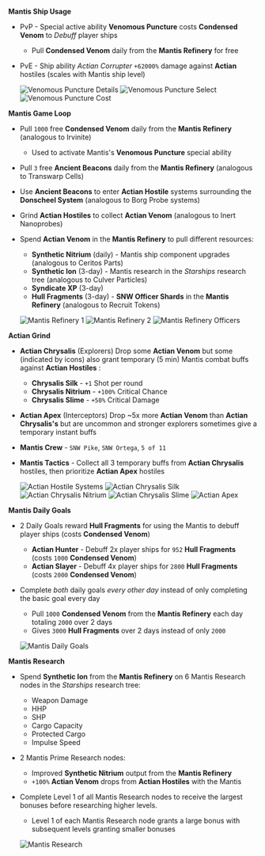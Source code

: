 __Mantis Ship Usage__
- PvP - Special active ability **Venomous Puncture** costs **Condensed Venom** to _Debuff_ player ships
    - Pull **Condensed Venom** daily from the **Mantis Refinery** for free
- PvE - Ship ability _Actian Corrupter_ `+62000%` damage against **Actian** hostiles (scales with Mantis ship level)

  ![Venomous Puncture Details](res/venomous-puncture-details.jpg)
  ![Venomous Puncture Select](res/venomous-puncture-select.jpg)
  ![Venomous Puncture Cost](res/venomous-puncture-cost.jpg)

__Mantis Game Loop__
- Pull `1000` free **Condensed Venom** daily from the **Mantis Refinery** (analogous to Irvinite)
    - Used to activate Mantis's **Venomous Puncture** special ability
- Pull `3` free **Ancient Beacons** daily from the **Mantis Refinery** (analogous to Transwarp Cells)
- Use **Ancient Beacons** to enter **Actian Hostile** systems surrounding the **Donscheel System** (analogous to Borg Probe systems)
- Grind **Actian Hostiles** to collect **Actian Venom**  (analogous to Inert Nanoprobes)
- Spend **Actian Venom** in the **Mantis Refinery** to pull different resources:
    - **Synthetic Nitrium** (daily) - Mantis ship component upgrades (analogous to Ceritos Parts)
    - **Synthetic Ion** (3-day) - Mantis research in the _Starships_ research tree (analogous to Culver Particles)
    - **Syndicate XP** (3-day)
    - **Hull Fragments** (3-day) - **SNW Officer Shards** in the **Mantis Refinery** (analogous to Recruit Tokens)
    
  ![Mantis Refinery 1](res/mantis-refinery-1.jpg)
  ![Mantis Refinery 2](res/mantis-refinery-2.jpg)
  ![Mantis Refinery Officers](res/mantis-refinery-officers.jpg)

__Actian Grind__
- **Actian Chrysalis** (Explorers) Drop some **Actian Venom** but some (indicated by icons) also grant temporary (5 min) Mantis combat buffs against **Actian Hostiles** :
    - **Chrysalis Silk** - `+1` Shot per round
    - **Chrysalis Nitrium** - `+100%` Critical Chance
    - **Chrysalis Slime** - `+50%` Critical Damage
- **Actian Apex** (Interceptors) Drop ~5x more **Actian Venom** than **Actian Chrysalis's** but are uncommon and stronger
 explorers sometimes give a temporary instant buffs
- **Mantis Crew** - `SNW Pike`, `SNW Ortega`, `5 of 11`
- **Mantis Tactics** - Collect all 3 temporary buffs from **Actian Chrysalis** hostiles, then prioritize **Actian Apex** hostiles

  ![Actian Hostile Systems](res/actian-hostile-systems.jpg)
  ![Actian Chrysalis Silk](res/actian-chrysalis-silk.jpg)
  ![Actian Chrysalis Nitrium](res/actian-chrysalis-nitrium.jpg)
  ![Actian Chrysalis Slime](res/actian-chrysalis-slime.jpg)
  ![Actian Apex](res/actian-apex.jpg)

__Mantis Daily Goals__
- 2 Daily Goals reward **Hull Fragments** for using the Mantis to debuff player ships (costs **Condensed Venom**)
    - **Actian Hunter** - Debuff 2x player ships for `952` **Hull Fragments** (costs `1000` **Condensed Venom**) 
    - **Actian Slayer** - Debuff 4x player ships for `2800` **Hull Fragments** (costs `2000` **Condensed Venom**)
- Complete _both_ daily goals _every other day_ instead of only completing the basic goal every day
    - Pull `1000` **Condensed Venom** from the **Mantis Refinery** each day totaling  `2000` over 2 days
    - Gives `3000` **Hull Fragments** over 2 days instead of only `2000`

  ![Mantis Daily Goals](res/mantis-daily-goals.jpg)

__Mantis Research__
- Spend **Synthetic Ion** from the **Mantis Refinery** on 6 Mantis Research nodes in the _Starships_ research tree:
    - Weapon Damage
    - HHP
    - SHP
    - Cargo Capacity
    - Protected Cargo
    - Impulse Speed
- 2 Mantis Prime Research nodes:
    - Improved **Synthetic Nitrium** output from the **Mantis Refinery**
    - `+100%` **Actian Venom** drops from **Actian Hostiles** with the Mantis
- Complete Level 1 of all Mantis Research nodes to receive the largest bonuses before researching higher levels.
    - Level 1 of each Mantis Research node grants a large bonus with subsequent levels granting smaller bonuses

  ![Mantis Research](res/mantis-research.jpg)


